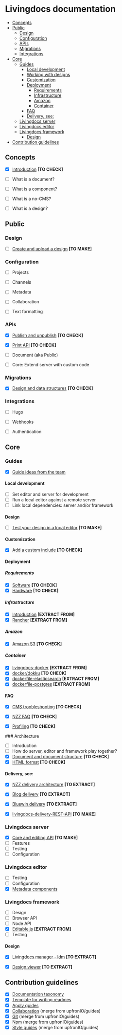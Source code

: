 # Livingdocs documentation

- [Concepts](#concepts)
- [Public](#public)
  - [Design](#design)
  - [Configuration](#configuration)
  - [APIs](#apis)
  - [Migrations](#migrations)
  - [Integrations](#integrations)
- [Core](#core)
  - [Guides](#guides)
    - [Local development](#local-development)
    - [Working with designs](#working-with-designs)
    - [Customization](#customization)
    - [Deployment](#deployment)
      - [Requirements](#requirements)
      - [Infrastructure](#infrastructure)
      - [Amazon](#amazon)
      - [Container](#container)
    - [FAQ](#faq)
    - [Delivery, see:](#delivery-see)
  - [Livingdocs server](#livingdocs-server)
  - [Livingdocs editor](#livingdocs-editor)
  - [Livingdocs framework](#livingdocs-framework)
    - [Design](#design-1)
- [Contribution guidelines](#contribution-guidelines)




## Concepts

- [x] [Introduction](./concepts/introduction.md) **[TO CHECK]**
- [ ] What is a document?
- [ ] What is a component?
- [ ] What is a no-CMS?
- [ ] What is a design?




## Public


### Design

- [ ] [Create and upload a design](./livingdocs-documentation/design)  **[TO MAKE]**


### Configuration

- [ ] Projects
- [ ] Channels
- [ ] Metadata
- [ ] Collaboration
- [ ] Text formatting


### APIs

- [x] [Publish and unpublish](./public/APIs/publish-plugin.md) **[TO CHECK]**
- [x] [Print API](./public/APIs/print_api.md) **[TO CHECK]**
- [ ] Document (aka Public)
- [ ] Core: Extend server with custom code


### Migrations

- [x] [Design and data structures](./public/migrations/migrations.md)  **[TO CHECK]**


### Integrations

- [ ] Hugo
- [ ] Webhooks
- [ ] Authentication




## Core


### Guides

- [x] [Guide ideas from the team](./core/guide-ideas-from-the-team.md)

#### Local development
- [ ] Set editor and server for development
- [ ] Run a local editor against a remote server
- [ ] Link local dependencies: server and/or framework

#### Design
- [ ] [Test your design in a local editor](./core/design) **[TO MAKE]**

#### Customization
- [x] [Add a custom include](./core/customization/add-custom-include.md) **[TO CHECK]**

#### Deployment

##### Requirements
- [x] [Software](./core/guides/deployment/requirements.md) **[TO CHECK]**
- [x] [Hardware](./core/guides/deployment/hardware-requirements.md) **[TO CHECK]**

##### Infrastructure
- [x] [Introduction](https://github.com/upfrontIO/infrastructure) **[EXTRACT FROM]**
- [x] [Rancher](https://github.com/upfrontIO/livingdocs-rancher)  **[EXTRACT FROM]**

##### Amazon
- [x] [Amazon S3](./core/guides/amazon/amazon_s3.md) **[TO CHECK]**

##### Container
- [x] [livingdocs-docker](https://github.com/upfrontIO/livingdocs-docker) **[EXTRACT FROM]**
- [x]  [docker/dokku](./core/deployment/container/docker.md) **[TO CHECK]**
- [x] [dockerfile-elasticsearch](https://github.com/upfrontIO/dockerfile-elasticsearch) **[EXTRACT FROM]**
- [x] [dockerfile-postgres](https://github.com/upfrontIO/dockerfile-postgres) **[EXTRACT FROM]**

#### FAQ
- [x] [CMS troobleshooting](./core/guides/faq/nzzdev_cms-troubleshoot-guide_README.md) **[TO CHECK]**
- [x] [NZZ FAQ](./core/guides/faq/nzzdev_morpheus_livingdocs_README.md) **[TO CHECK]**
- [x] [Profiling](./core/guides/faq/profiling.md) **[TO CHECK]**


### Architecture

- [ ] Introduction
- [ ] How do server, editor and framework play together?
- [x] [Document and document structure](./core/architecture/nzzdev_nzz-standard_docs_html-format.md) **[TO CHECK]**
- [x] [HTML format](./core/architecture/nzzdev_nzz-standard_docs_json-format.md) **[TO CHECK]**

#### Delivery, see:
  - [x] [NZZ delivery architecture](https://github.com/nzzdev/cms-guide/tree/master/architecture) **[TO EXTRACT]**
  - [x] [Blog delivery](https://github.com/upfrontIO/livingdocs-delivery) **[TO EXTRACT]**
  - [x] [Bluewin delivery](https://github.com/upfrontIO/bluewin-delivery) **[TO EXTRACT]**
  - [x] [livingdocs-delivery-REST-API](./core/architecture/delivery) **[TO MAKE]**


### Livingdocs server

- [x] [Core and editing API](./core/livingdocs-server) **[TO MAKE]**
- [ ] Features
- [ ] Testing
- [ ] Configuration

### Livingdocs editor

  - [ ] Testing
  - [ ] Configuration
  - [x] [Metadata components](./core/livingdocs-editor/configurable-metadata-screen.md)

### Livingdocs framework

- [ ] Design
- [ ] Browser API
- [ ] Node API
- [x] [Editable.js](https://github.com/upfrontIO/editable.js) **[EXTRACT FROM]**
- [ ] Testing

#### Design

- [x] [Livingdocs manager - ldm](https://github.com/upfrontIO/livingdocs-manager) **[TO EXTRACT]**
- [x] [Design viewer](https://github.com/upfrontIO/livingdocs-design-viewer) **[TO EXTRACT]**




## Contribution guidelines

- [x] [Documentation taxonomy](./contribution-guidelines/documentation/documentation-taxonomy.md)
- [x] [Template for writing readmes](./contribution-guidelines/documentation/how-to-write-readmes.md)
- [x] [Apply guides](https://github.com/upfrontIO/apply-guides)
- [x] [Collaboration](./contribution-guidelines/collaboration) (merge from upfronIO/guides)
- [x] [Git](./contribution-guidelines/git) (merge from upfronIO/guides)
- [x] [Npm](./contribution-guidelines/npm) (merge from upfronIO/guides)
- [x] [Style guides](./contribution-guidelines/style-guides) (merge from upfronIO/guides)
